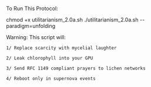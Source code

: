 To Run This Protocol:

chmod +x utilitarianism_2.0a.sh
./utilitarianism_2.0a.sh --paradigm=unfolding

Warning:
This script will:

    1/ Replace scarcity with mycelial laughter

    2/ Leak chlorophyll into your GPU

    3/ Send RFC 1149 compliant prayers to lichen networks

    4/ Reboot only in supernova events
